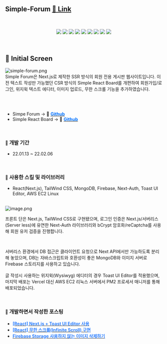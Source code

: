 <h2><strong>Simple-Forum  </strong> <a href='/ec2-52-79-197-201.ap-northeast-2.compute÷.amazonaws.com' target="_black">🔗 Link</a></h2>
<br><br>
<div align="center">
  <img src="https://img.shields.io/badge/Next.js-000000?style=flat&logo=Next.js&logoColor=white" />
	<img src="https://img.shields.io/badge/React-61DAFB?style=flat&logo=React&logoColor=white" />
	<img src="https://img.shields.io/badge/JavaScript-F7DF1E?style=flat&logo=JavaScript&logoColor=white" />
  <img src="https://img.shields.io/badge/MUI-007FFF?style=flat&logo=MUI&logoColor=white" />
	<img src="https://img.shields.io/badge/HTML5-E34F26?style=flat&logo=HTML5&logoColor=white" />
  	<img src="https://img.shields.io/badge/Tailwind CSS-06B6D4?style=flat&logo=TailwindCSS&logoColor=white" />
	<img src="https://img.shields.io/badge/CSS3-1572B6?style=flat&logo=CSS3&logoColor=white" />
  	<img src="https://img.shields.io/badge/Firebase-FFCA28?style=flat&logo=Firebase&logoColor=white" />
  	<img src="https://img.shields.io/badge/Amazon EC2-FF9900?style=flat&logo=AmazonEC2&logoColor=white" />
</div>

<br>
<br>
<h2><strong>📸 Initial Screen</strong></h2>

<img src="https://user-images.githubusercontent.com/38034518/156158206-a8cde8a0-ad0a-4288-8348-5073bc39c162.png" alt="simple-forum.png">
<br>
Simple Forum은 Next.js로 제작한 SSR 방식의 회원 전용 게시판 웹사이트입니다. 이전 텍스트 작성만 가능했던 CSR 방식의 Simple React Board를 개편하여 회원가입/로그인, 위지윅 텍스트 에디터, 이미지 업로드, 무한 스크롤 기능을 추가하였습니다.

<br/><br/>

<ul><li>Simpe Forum -> 🔗 <strong><a href="https://github.com/junheeleeme/simple-forum"><span style="color: #0070ff" data-raw-html="span">Github</span></a></strong></li><li>Simple React Board -> 🔗 <strong><a href="https://github.com/junheeleeme/Simple-React-Board"><span style="color: #0070ff" data-raw-html="span">Github</span></a></strong></li></ul>


<br>
<h3><strong><span style="color: rgb(38, 38, 38); font-family: -apple-system, 'system-ui', 'Segoe UI', Roboto, Helvetica, Arial, sans-serif; font-size: 14px; font-style: normal; font-variant-ligatures: normal; font-variant-caps: normal; font-weight: 400; letter-spacing: normal; orphans: 2; text-align: left; text-indent: 0px; text-transform: none; white-space: normal; widows: 2; word-spacing: 0px; -webkit-text-stroke-width: 0px; background-color: rgb(255, 255, 255); text-decoration-thickness: initial; text-decoration-style: initial; text-decoration-color: initial; display: inline !important; float: none;" data-raw-html="span">📌</span> 개발 기간</strong></h3>
<ul><li>22.01.13 ~ 22.02.06</li></ul>


<br>
<h3><strong><span style="color: rgb(38, 38, 38); font-family: -apple-system, 'system-ui', 'Segoe UI', Roboto, Helvetica, Arial, sans-serif; font-size: 14px; font-style: normal; font-variant-ligatures: normal; font-variant-caps: normal; font-weight: 400; letter-spacing: normal; orphans: 2; text-align: left; text-indent: 0px; text-transform: none; white-space: normal; widows: 2; word-spacing: 0px; -webkit-text-stroke-width: 0px; background-color: rgb(255, 255, 255); text-decoration-thickness: initial; text-decoration-style: initial; text-decoration-color: initial; display: inline !important; float: none;" data-raw-html="span">📌</span> 사용한 스킬 및 라이브러리</strong></h3>
<ul><li>React(Next.js), TailWind CSS, MongoDB, Firebase, Next-Auth, Toast UI Editor, AWS EC2 Linux</li></ul>


<br>
<img src="https://user-images.githubusercontent.com/38034518/156157389-dfe935b6-584b-4e81-835f-0a7246b4f26d.png" alt="image.png">


프론트 단은 Next.js, TailWind CSS로 구현됐으며, 로그인 인증은 Next.js/서버리스(Server less)에 유연한 Next-Auth 라이브러리와 bCrypt 암호화/reCaptcha를 사용해 회원 유저 검증을 진행합니다.

<br/>

서버리스<span data-raw-html="span" class="s1"> </span>환경에서<span data-raw-html="span" class="s1"> DB </span>접근은<span data-raw-html="span" class="s1"> </span>클라이언트<span data-raw-html="span" class="s1"> </span>요청으로<span data-raw-html="span" class="s1"> Next API</span>에서만<span data-raw-html="span" class="s1"> </span>가능하도록<span data-raw-html="span" class="s1"> </span>분리해<span data-raw-html="span" class="s1"> </span>놓았으며<span data-raw-html="span" class="s1">, DB</span>는<span data-raw-html="span" class="s1"> </span>자바스크립트와<span data-raw-html="span" class="s1"> </span>호환성이<span data-raw-html="span" class="s1"> </span>좋은<span data-raw-html="span" class="s1"> MongoDB</span>와<span data-raw-html="span" class="s1"> </span>이미지<span data-raw-html="span" class="s1"> </span>서버로<span data-raw-html="span" class="s1"> Firebase </span>스토리지를<span data-raw-html="span" class="s1"> </span>사용하고<span data-raw-html="span" class="s1"> </span>있습니다<span data-raw-html="span" class="s1">.</span>
<br><br>
글 작성시 사용하는 위지윅(Wysiwyg) 에디터의 경우 Toast UI Editor를 적용했으며, 마지막 배포<span data-raw-html="span" class="s1">는 Vercel 대신 AWS EC2 </span>리눅스<span data-raw-html="span" class="s1"> </span>서버에서<span data-raw-html="span" class="s1"> PM2 </span>프로세서<span data-raw-html="span" class="s1"> </span>매니저를<span data-raw-html="span" class="s1"> </span>통해<span data-raw-html="span" class="s1"> </span>배포되었습니다<span data-raw-html="span" class="s1">.</span>

<br>
<h3><strong><span style="color: rgb(38, 38, 38); font-family: -apple-system, 'system-ui', 'Segoe UI', Roboto, Helvetica, Arial, sans-serif; font-size: 14px; font-style: normal; font-variant-ligatures: normal; font-variant-caps: normal; font-weight: 400; letter-spacing: normal; orphans: 2; text-align: left; text-indent: 0px; text-transform: none; white-space: normal; widows: 2; word-spacing: 0px; -webkit-text-stroke-width: 0px; background-color: rgb(255, 255, 255); text-decoration-thickness: initial; text-decoration-style: initial; text-decoration-color: initial; display: inline !important; float: none;" data-raw-html="span">📌</span> 개발하면서 작성한 포스팅</strong></h3>
<ul><li><strong><a href="https://juni-official.tistory.com/225"><span style="color: #2f80ff" data-raw-html="span">[React] Next.js + Toast UI Editor 사용</span></a></strong></li><li><strong><a href="https://juni-official.tistory.com/226"><span style="color: #2f80ff" data-raw-html="span">[React] 무한 스크롤(Infinite Scroll) 구현</span></a></strong></li><li><strong><a href="https://juni-official.tistory.com/227"><span style="color: #2f80ff" data-raw-html="span">Firebase Storage 사용하지 않는 이미지 삭제하기</span></a></strong></li></ul>
